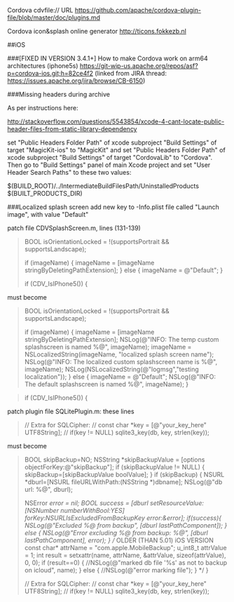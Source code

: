 Cordova cdvfile:// URL
https://github.com/apache/cordova-plugin-file/blob/master/doc/plugins.md

Cordova icon&splash online generator
http://ticons.fokkezb.nl


##iOS

###[FIXED IN VERSION 3.4.1+] How to make Cordova work on arm64 architectures (iphone5s)
https://git-wip-us.apache.org/repos/asf?p=cordova-ios.git;h=82ce4f2
(linked from JIRA thread: https://issues.apache.org/jira/browse/CB-6150)

###Missing headers during archive

As per instructions here:

http://stackoverflow.com/questions/5543854/xcode-4-cant-locate-public-header-files-from-static-library-dependency

set "Public Headers Folder Path" of xcode subproject "Build Settings" of target "MagicKit-ios" to "MagicKit" and 
set "Public Headers Folder Path" of xcode subproject "Build Settings" of target "CordovaLib" to "Cordova". Then go to "Build Settings" panel of main Xcode project and set "User Header Search Paths" to these two values:

$(BUILD_ROOT)/../IntermediateBuildFilesPath/UninstalledProducts
$(BUILT_PRODUCTS_DIR)


###Localized splash screen
add new key to -Info.plist file called "Launch image", with value "Default"

patch file CDVSplashScreen.m, lines (131-139)

>BOOL isOrientationLocked = !(supportsPortrait && supportsLandscape);
>
>if (imageName) {
>	imageName = [imageName stringByDeletingPathExtension];
>} else {
>	imageName = @"Default";
>}
>
>if (CDV_IsIPhone5()) {

must become

>BOOL isOrientationLocked = !(supportsPortrait && supportsLandscape);
>
>if (imageName) {
>	imageName = [imageName stringByDeletingPathExtension];
>	NSLog(@"INFO: The temp custom splashscreen is named %@", imageName);
>	imageName = NSLocalizedString(imageName, "localized splash screen name");
>	NSLog(@"INFO: The localized custom splashscreen name is %@", imageName);
>	NSLog(NSLocalizedString(@"logmsg","testing localization"));
>} else {
>	imageName = @"Default";
>	NSLog(@"INFO: The default splashscreen is named %@", imageName);
>}

>if (CDV_IsIPhone5()) {


patch plugin file SQLitePlugin.m: these lines

>// Extra for SQLCipher:
>// const char *key = [@"your_key_here" UTF8String];
>// if(key != NULL) sqlite3_key(db, key, strlen(key));

must become 

>BOOL skipBackup=NO;
>NSString *skipBackupValue = [options objectForKey:@"skipBackup"];
>if (skipBackupValue != NULL) {
>  skipBackup=[skipBackupValue boolValue];
>}
>if (skipBackup) {
>  NSURL *dburl=[NSURL fileURLWithPath:(NSString *)dbname];
>  NSLog(@"db url: %@", dburl);
>
>  NSError *error = nil;
>  BOOL success = [dburl setResourceValue:[NSNumber numberWithBool:YES] forKey:NSURLIsExcludedFromBackupKey error:&error];
>  if(success){
>    NSLog(@"Excluded %@ from backup", [dburl lastPathComponent]);
>  } else {
>    NSLog(@"Error excluding %@ from backup: %@", [dburl lastPathComponent], error);
>  }
>  /* OLDER (THAN 5.01) iOS VERSION
>  const char* attrName = "com.apple.MobileBackup";
>  u_int8_t attrValue = 1;
>  int result = setxattr(name, attrName, &attrValue, sizeof(attrValue), 0, 0);
>  if (result==0) {
>    //NSLog(@"marked db file '%s' as not to backup on icloud", name);
>  } else {
>    //NSLog(@"error marking file");
>  }
>  */
>}
>
>// Extra for SQLCipher:
>// const char *key = [@"your_key_here" UTF8String];
>// if(key != NULL) sqlite3_key(db, key, strlen(key));
